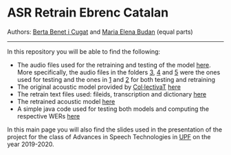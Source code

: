 # ASR Retrain Ebrenc Catalan
Authors: [Berta Benet i Cugat](https://github.com/bertabenet) and [Maria Elena Budan](https://github.com/marilenabudan) (equal parts)
_______________________
In this repository you will be able to find the following:
- The audio files used for the retraining and testing of the model [here](https://github.com/marilenabudan/ASR_Retrain_Ebrenc_Catalan/tree/master/Audio%20files). More specifically, the audio files in the folders [3](https://github.com/marilenabudan/ASR_Retrain_Ebrenc_Catalan/tree/master/Audio%20files/3.%20Central%20dialect%20-%20std%20sentences), [4](https://github.com/marilenabudan/ASR_Retrain_Ebrenc_Catalan/tree/master/Audio%20files/4.%20Central%20dialect%20-%20std%20test%20sentences) and [5](https://github.com/marilenabudan/ASR_Retrain_Ebrenc_Catalan/tree/master/Audio%20files/5.%20Ebrenc%20dialect%20-%20std%20test%20sentences) were the ones used for testing and the ones in [1](https://github.com/marilenabudan/ASR_Retrain_Ebrenc_Catalan/tree/master/Audio%20files/1.%20Ebrenc%20dialect%20-%20std%20sentences) and [2](https://github.com/marilenabudan/ASR_Retrain_Ebrenc_Catalan/tree/master/Audio%20files/2.%20Ebrenc%20dialect%20-%20specific%20sentences) for both testing and retraining
- The original acoustic model provided by [Col·lectivaT](https://collectivat.cat/asr) [here](https://github.com/marilenabudan/ASR_Retrain_Ebrenc_Catalan/tree/master/Original%20acoustic%20model)
- The retrain text files used: fileids, transcription and dictionary [here](https://github.com/marilenabudan/ASR_Retrain_Ebrenc_Catalan/tree/master/Retrain%20files)
- The retrained acoustic model [here](https://github.com/marilenabudan/ASR_Retrain_Ebrenc_Catalan/tree/master/Retrained%20acoustic%20model)
- A simple java code used for testing both models and computing the respective WERs [here](https://github.com/marilenabudan/ASR_Retrain_Ebrenc_Catalan/tree/master/Test%20code)

In this main page you will also find the slides used in the presentation of the project for the class of Advances in Speech Technologies in [UPF](https://www.upf.edu) on the year 2019-2020.

